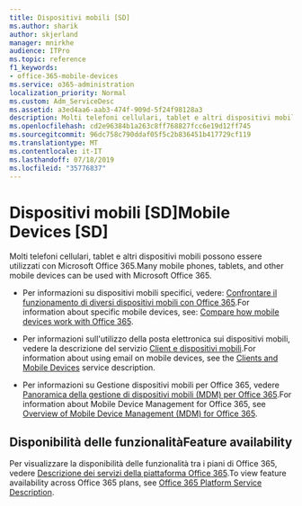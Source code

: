 ```yaml
---
title: Dispositivi mobili [SD]
ms.author: sharik
author: skjerland
manager: mnirkhe
audience: ITPro
ms.topic: reference
f1_keywords:
- office-365-mobile-devices
ms.service: o365-administration
localization_priority: Normal
ms.custom: Adm_ServiceDesc
ms.assetid: a3ed4aa6-aab3-474f-909d-5f24f98128a3
description: Molti telefoni cellulari, tablet e altri dispositivi mobili possono essere utilizzati con Microsoft Office 365.
ms.openlocfilehash: cd2e96384b1a263c8ff768827fcc6e19d12ff745
ms.sourcegitcommit: 96dc758c790ddaf05f5c2b836451b417729cf119
ms.translationtype: MT
ms.contentlocale: it-IT
ms.lasthandoff: 07/18/2019
ms.locfileid: "35776837"
---
```

# <a name="mobile-devices-sd"></a><span data-ttu-id="7d6e7-103">Dispositivi mobili [SD]</span><span class="sxs-lookup"><span data-stu-id="7d6e7-103">Mobile Devices [SD]</span></span>

<span data-ttu-id="7d6e7-104">Molti telefoni cellulari, tablet e altri dispositivi mobili possono essere utilizzati con Microsoft Office 365.</span><span class="sxs-lookup"><span data-stu-id="7d6e7-104">Many mobile phones, tablets, and other mobile devices can be used with Microsoft Office 365.</span></span> 
  
- <span data-ttu-id="7d6e7-105">Per informazioni su dispositivi mobili specifici, vedere: [Confrontare il funzionamento di diversi dispositivi mobili con Office 365](https://go.microsoft.com/fwlink/p/?LinkId=282337).</span><span class="sxs-lookup"><span data-stu-id="7d6e7-105">For information about specific mobile devices, see: [Compare how mobile devices work with Office 365](https://go.microsoft.com/fwlink/p/?LinkId=282337).</span></span>
    
- <span data-ttu-id="7d6e7-106">Per informazioni sull'utilizzo della posta elettronica sui dispositivi mobili, vedere la descrizione del servizio [Client e dispositivi mobili](../exchange-online-service-description/clients-and-mobile-devices.md).</span><span class="sxs-lookup"><span data-stu-id="7d6e7-106">For information about using email on mobile devices, see the [Clients and Mobile Devices](../exchange-online-service-description/clients-and-mobile-devices.md) service description.</span></span> 
    
- <span data-ttu-id="7d6e7-107">Per informazioni su Gestione dispositivi mobili per Office 365, vedere [Panoramica della gestione di dispositivi mobili (MDM) per Office 365](https://go.microsoft.com/fwlink/?linkid=808602).</span><span class="sxs-lookup"><span data-stu-id="7d6e7-107">For information about Mobile Device Management for Office 365, see [Overview of Mobile Device Management (MDM) for Office 365](https://go.microsoft.com/fwlink/?linkid=808602).</span></span>
    
## <a name="feature-availability"></a><span data-ttu-id="7d6e7-108">Disponibilità delle funzionalità</span><span class="sxs-lookup"><span data-stu-id="7d6e7-108">Feature availability</span></span>

<span data-ttu-id="7d6e7-109">Per visualizzare la disponibilità delle funzionalità tra i piani di Office 365, vedere [Descrizione dei servizi della piattaforma Office 365](https://technet.microsoft.com/en-us/library/office-365-platform-service-description.aspx).</span><span class="sxs-lookup"><span data-stu-id="7d6e7-109">To view feature availability across Office 365 plans, see [Office 365 Platform Service Description](https://technet.microsoft.com/en-us/library/office-365-platform-service-description.aspx).</span></span>
  

